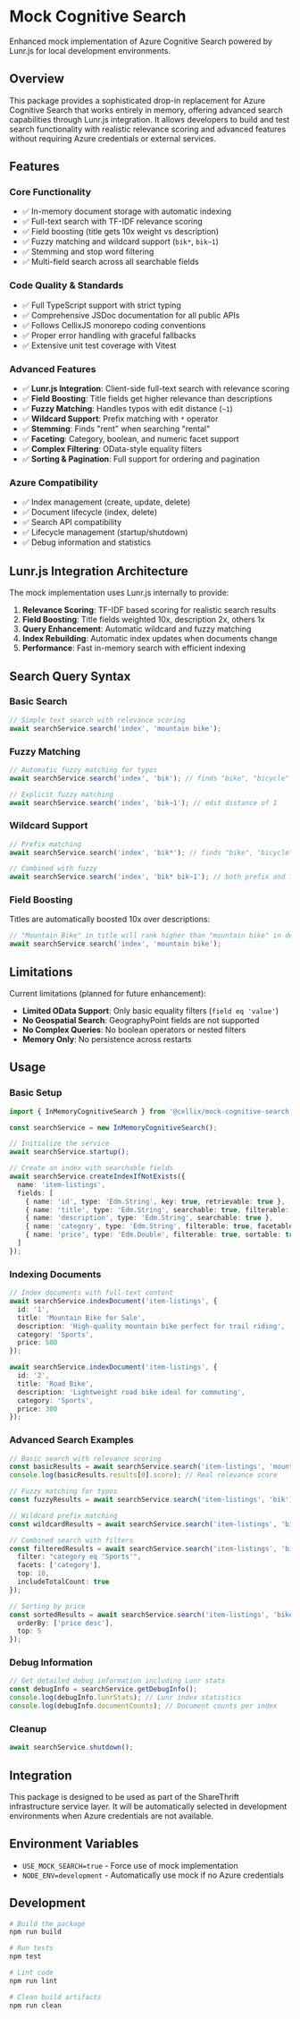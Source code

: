 # Mock Cognitive Search

Enhanced mock implementation of Azure Cognitive Search powered by Lunr.js for local development environments.

## Overview

This package provides a sophisticated drop-in replacement for Azure Cognitive Search that works entirely in memory, offering advanced search capabilities through Lunr.js integration. It allows developers to build and test search functionality with realistic relevance scoring and advanced features without requiring Azure credentials or external services.

## Features

### Core Functionality
- ✅ In-memory document storage with automatic indexing
- ✅ Full-text search with TF-IDF relevance scoring
- ✅ Field boosting (title gets 10x weight vs description)
- ✅ Fuzzy matching and wildcard support (`bik*`, `bik~1`)
- ✅ Stemming and stop word filtering
- ✅ Multi-field search across all searchable fields

### Code Quality & Standards
- ✅ Full TypeScript support with strict typing
- ✅ Comprehensive JSDoc documentation for all public APIs
- ✅ Follows CellixJS monorepo coding conventions
- ✅ Proper error handling with graceful fallbacks
- ✅ Extensive unit test coverage with Vitest

### Advanced Features
- ✅ **Lunr.js Integration**: Client-side full-text search with relevance scoring
- ✅ **Field Boosting**: Title fields get higher relevance than descriptions
- ✅ **Fuzzy Matching**: Handles typos with edit distance (`~1`)
- ✅ **Wildcard Support**: Prefix matching with `*` operator
- ✅ **Stemming**: Finds "rent" when searching "rental"
- ✅ **Faceting**: Category, boolean, and numeric facet support
- ✅ **Complex Filtering**: OData-style equality filters
- ✅ **Sorting & Pagination**: Full support for ordering and pagination

### Azure Compatibility
- ✅ Index management (create, update, delete)
- ✅ Document lifecycle (index, delete)
- ✅ Search API compatibility
- ✅ Lifecycle management (startup/shutdown)
- ✅ Debug information and statistics

## Lunr.js Integration Architecture

The mock implementation uses Lunr.js internally to provide:

1. **Relevance Scoring**: TF-IDF based scoring for realistic search results
2. **Field Boosting**: Title fields weighted 10x, description 2x, others 1x
3. **Query Enhancement**: Automatic wildcard and fuzzy matching
4. **Index Rebuilding**: Automatic index updates when documents change
5. **Performance**: Fast in-memory search with efficient indexing

## Search Query Syntax

### Basic Search
```typescript
// Simple text search with relevance scoring
await searchService.search('index', 'mountain bike');
```

### Fuzzy Matching
```typescript
// Automatic fuzzy matching for typos
await searchService.search('index', 'bik'); // finds "bike", "bicycle"

// Explicit fuzzy matching
await searchService.search('index', 'bik~1'); // edit distance of 1
```

### Wildcard Support
```typescript
// Prefix matching
await searchService.search('index', 'bik*'); // finds "bike", "bicycle"

// Combined with fuzzy
await searchService.search('index', 'bik* bik~1'); // both prefix and fuzzy
```

### Field Boosting
Titles are automatically boosted 10x over descriptions:
```typescript
// "Mountain Bike" in title will rank higher than "mountain bike" in description
await searchService.search('index', 'mountain bike');
```

## Limitations

Current limitations (planned for future enhancement):

- **Limited OData Support**: Only basic equality filters (`field eq 'value'`)
- **No Geospatial Search**: GeographyPoint fields are not supported
- **No Complex Queries**: No boolean operators or nested filters
- **Memory Only**: No persistence across restarts

## Usage

### Basic Setup
```typescript
import { InMemoryCognitiveSearch } from '@cellix/mock-cognitive-search';

const searchService = new InMemoryCognitiveSearch();

// Initialize the service
await searchService.startup();

// Create an index with searchable fields
await searchService.createIndexIfNotExists({
  name: 'item-listings',
  fields: [
    { name: 'id', type: 'Edm.String', key: true, retrievable: true },
    { name: 'title', type: 'Edm.String', searchable: true, filterable: true },
    { name: 'description', type: 'Edm.String', searchable: true },
    { name: 'category', type: 'Edm.String', filterable: true, facetable: true },
    { name: 'price', type: 'Edm.Double', filterable: true, sortable: true }
  ]
});
```

### Indexing Documents
```typescript
// Index documents with full-text content
await searchService.indexDocument('item-listings', {
  id: '1',
  title: 'Mountain Bike for Sale',
  description: 'High-quality mountain bike perfect for trail riding',
  category: 'Sports',
  price: 500
});

await searchService.indexDocument('item-listings', {
  id: '2', 
  title: 'Road Bike',
  description: 'Lightweight road bike ideal for commuting',
  category: 'Sports',
  price: 300
});
```

### Advanced Search Examples
```typescript
// Basic search with relevance scoring
const basicResults = await searchService.search('item-listings', 'mountain bike');
console.log(basicResults.results[0].score); // Real relevance score

// Fuzzy matching for typos
const fuzzyResults = await searchService.search('item-listings', 'bik'); // finds "bike"

// Wildcard prefix matching
const wildcardResults = await searchService.search('item-listings', 'bik*');

// Combined search with filters
const filteredResults = await searchService.search('item-listings', 'bike', {
  filter: "category eq 'Sports'",
  facets: ['category'],
  top: 10,
  includeTotalCount: true
});

// Sorting by price
const sortedResults = await searchService.search('item-listings', 'bike', {
  orderBy: ['price desc'],
  top: 5
});
```

### Debug Information
```typescript
// Get detailed debug information including Lunr stats
const debugInfo = searchService.getDebugInfo();
console.log(debugInfo.lunrStats); // Lunr index statistics
console.log(debugInfo.documentCounts); // Document counts per index
```

### Cleanup
```typescript
await searchService.shutdown();
```

## Integration

This package is designed to be used as part of the ShareThrift infrastructure service layer. It will be automatically selected in development environments when Azure credentials are not available.

## Environment Variables

- `USE_MOCK_SEARCH=true` - Force use of mock implementation
- `NODE_ENV=development` - Automatically use mock if no Azure credentials

## Development

```bash
# Build the package
npm run build

# Run tests
npm test

# Lint code
npm run lint

# Clean build artifacts
npm run clean
```
